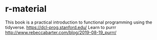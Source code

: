 # r-material

This book is a practical introduction to functional programming using the tidyverse. https://dcl-prog.stanford.edu/
Learn to purrr http://www.rebeccabarter.com/blog/2019-08-19_purrr/
